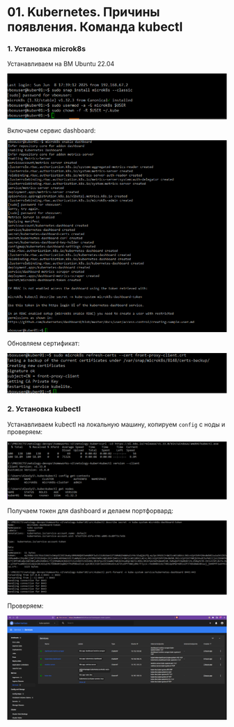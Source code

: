 # 01. Kubernetes. Причины появления. Команда kubectl

### 1. Установка microk8s
Устанавливаем на ВМ Ubuntu 22.04

![tf](img/01-01-mikrok8s-install.png)

Включаем сервис dashboard:

![tf](img/01-02-mikrok8s-enable-dash.png)

Обновляем сертификат:

![tf](img/01-03-mikrok8s-update-certs.png)

### 2. Установка kubectl
Устанавливаем kubectl на локальную машину, копируем `config` с ноды и проверяем:

![tf](img/01-05-kubectl-install-config.png)
 
Получаем токен для dashboard и делаем портфорвард:

![tf](img/01-06-dashboard-portforward.png)

Проверяем:

![tf](img/01-06-dashboard-www.png)



